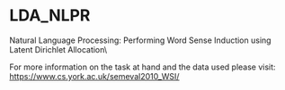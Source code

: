 # LDA_NLPR
Natural Language Processing: Performing Word Sense Induction using Latent Dirichlet Allocation\

For more information on the task at hand and the data used please visit: https://www.cs.york.ac.uk/semeval2010_WSI/
